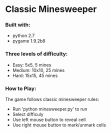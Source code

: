 # Classic Minesweeper

### Built with:
* python 2.7
* pygame 1.9.2b8

### Three levels of difficulty:
* Easy: 5x5, 5 mines
* Medium: 10x10, 25 mines
* Hard: 15x15, 45 mines

### How to Play:
The game follows classic minesweeper rules:
* Run 'python minesweeper.py' to run
* Select difficuly
* Use left mouse button to reveal cell
* Use right mouse button to mark/unmark cells